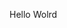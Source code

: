 Hello Wolrd
























































































































































































































































































































































































































































































































































































































































































































































































































































































































































































































































































































































































































































































































































































































































































































































































































































































































































































































































































































































































































































































































































































































































































































































































































































































































































































































































